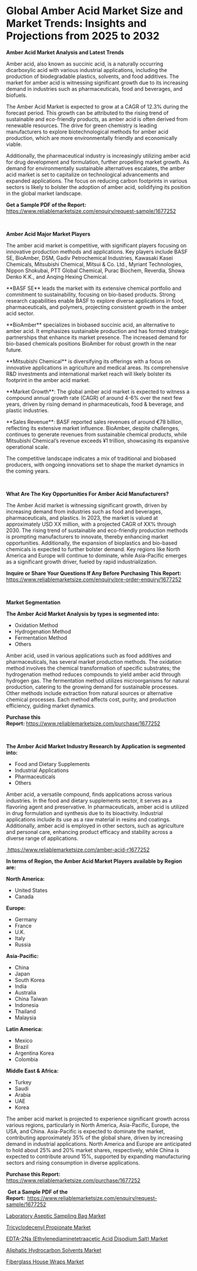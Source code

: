 <p><h1>Global Amber Acid Market Size and Market Trends: Insights and Projections from 2025 to 2032</h1></p><p><strong>Amber Acid Market Analysis and Latest Trends</strong></p>
<p><p>Amber acid, also known as succinic acid, is a naturally occurring dicarboxylic acid with various industrial applications, including the production of biodegradable plastics, solvents, and food additives. The market for amber acid is witnessing significant growth due to its increasing demand in industries such as pharmaceuticals, food and beverages, and biofuels.</p><p>The Amber Acid Market is expected to grow at a CAGR of 12.3% during the forecast period. This growth can be attributed to the rising trend of sustainable and eco-friendly products, as amber acid is often derived from renewable resources. The drive for green chemistry is leading manufacturers to explore biotechnological methods for amber acid production, which are more environmentally friendly and economically viable.</p><p>Additionally, the pharmaceutical industry is increasingly utilizing amber acid for drug development and formulation, further propelling market growth. As demand for environmentally sustainable alternatives escalates, the amber acid market is set to capitalize on technological advancements and expanded applications. The focus on reducing carbon footprints in various sectors is likely to bolster the adoption of amber acid, solidifying its position in the global market landscape.</p></p>
<p><strong>Get a Sample PDF of the Report:&nbsp;</strong> <a href="https://www.reliablemarketsize.com/enquiry/request-sample/1677252?utm_campaign=2034&utm_medium=2&utm_source=Github&utm_content=ia&utm_term=15022025&utm_id=amber-acid">https://www.reliablemarketsize.com/enquiry/request-sample/1677252</a></p>
<p>&nbsp;</p>
<p><strong>Amber Acid Major Market Players</strong></p>
<p><p>The amber acid market is competitive, with significant players focusing on innovative production methods and applications. Key players include BASF SE, BioAmber, DSM, Gadiv Petrochemical Industries, Kawasaki Kasei Chemicals, Mitsubishi Chemical, Mitsui & Co. Ltd., Myriant Technologies, Nippon Shokubai, PTT Global Chemical, Purac Biochem, Reverdia, Showa Denko K.K., and Anqing Hexing Chemical.</p><p>**BASF SE** leads the market with its extensive chemical portfolio and commitment to sustainability, focusing on bio-based products. Strong research capabilities enable BASF to explore diverse applications in food, pharmaceuticals, and polymers, projecting consistent growth in the amber acid sector.</p><p>**BioAmber** specializes in biobased succinic acid, an alternative to amber acid. It emphasizes sustainable production and has formed strategic partnerships that enhance its market presence. The increased demand for bio-based chemicals positions BioAmber for robust growth in the near future.</p><p>**Mitsubishi Chemical** is diversifying its offerings with a focus on innovative applications in agriculture and medical areas. Its comprehensive R&D investments and international market reach will likely bolster its footprint in the amber acid market.</p><p>**Market Growth**: The global amber acid market is expected to witness a compound annual growth rate (CAGR) of around 4-6% over the next few years, driven by rising demand in pharmaceuticals, food & beverage, and plastic industries.</p><p>**Sales Revenue**: BASF reported sales revenues of around €78 billion, reflecting its extensive market influence. BioAmber, despite challenges, continues to generate revenues from sustainable chemical products, while Mitsubishi Chemical’s revenue exceeds ¥1 trillion, showcasing its expansive operational scale.</p><p>The competitive landscape indicates a mix of traditional and biobased producers, with ongoing innovations set to shape the market dynamics in the coming years.</p></p>
<p>&nbsp;</p>
<p><strong>What Are The Key Opportunities For Amber Acid Manufacturers?</strong></p>
<p><p>The Amber Acid market is witnessing significant growth, driven by increasing demand from industries such as food and beverages, pharmaceuticals, and plastics. In 2023, the market is valued at approximately USD XX million, with a projected CAGR of XX% through 2030. The rising trend of sustainable and eco-friendly production methods is prompting manufacturers to innovate, thereby enhancing market opportunities. Additionally, the expansion of bioplastics and bio-based chemicals is expected to further bolster demand. Key regions like North America and Europe will continue to dominate, while Asia-Pacific emerges as a significant growth driver, fueled by rapid industrialization.</p></p>
<p><strong>Inquire or Share Your Questions If Any Before Purchasing This Report:</strong> <a href="https://www.reliablemarketsize.com/enquiry/pre-order-enquiry/1677252?utm_campaign=2034&utm_medium=2&utm_source=Github&utm_content=ia&utm_term=15022025&utm_id=amber-acid">https://www.reliablemarketsize.com/enquiry/pre-order-enquiry/1677252</a></p>
<p>&nbsp;</p>
<p><strong>Market Segmentation</strong></p>
<p><strong>The Amber Acid Market Analysis by types is segmented into:</strong></p>
<p><ul><li>Oxidation Method</li><li>Hydrogenation Method</li><li>Fermentation Method</li><li>Others</li></ul></p>
<p><p>Amber acid, used in various applications such as food additives and pharmaceuticals, has several market production methods. The oxidation method involves the chemical transformation of specific substrates; the hydrogenation method reduces compounds to yield amber acid through hydrogen gas. The fermentation method utilizes microorganisms for natural production, catering to the growing demand for sustainable processes. Other methods include extraction from natural sources or alternative chemical processes. Each method affects cost, purity, and production efficiency, guiding market dynamics.</p></p>
<p><strong>Purchase this Report:&nbsp;</strong><a href="https://www.reliablemarketsize.com/purchase/1677252?utm_campaign=2034&utm_medium=2&utm_source=Github&utm_content=ia&utm_term=15022025&utm_id=amber-acid">https://www.reliablemarketsize.com/purchase/1677252</a></p>
<p>&nbsp;</p>
<p><strong>The Amber Acid Market Industry Research by Application is segmented into:</strong></p>
<p><ul><li>Food and Dietary Supplements</li><li>Industrial Applications</li><li>Pharmaceuticals</li><li>Others</li></ul></p>
<p><p>Amber acid, a versatile compound, finds applications across various industries. In the food and dietary supplements sector, it serves as a flavoring agent and preservative. In pharmaceuticals, amber acid is utilized in drug formulation and synthesis due to its bioactivity. Industrial applications include its use as a raw material in resins and coatings. Additionally, amber acid is employed in other sectors, such as agriculture and personal care, enhancing product efficacy and stability across a diverse range of applications.</p></p>
<p><a href="https://www.reliablemarketsize.com/amber-acid-r1677252?utm_campaign=2034&utm_medium=2&utm_source=Github&utm_content=ia&utm_term=15022025&utm_id=amber-acid">&nbsp;https://www.reliablemarketsize.com/amber-acid-r1677252</a></p>
<p><strong>In terms of Region, the Amber Acid Market Players available by Region are:</strong></p>
<p>
    <p> <strong> North America: </strong>
        <ul>
            <li>United States</li>
            <li>Canada</li>
        </ul>
        </p> 
    <p> <strong> Europe: </strong>
        <ul>
            <li>Germany</li>
            <li>France</li>
            <li>U.K.</li>
            <li>Italy</li>
            <li>Russia</li>
        </ul>
        </p> 
    <p> <strong> Asia-Pacific: </strong>
        <ul>
            <li>China</li>
            <li>Japan</li>
            <li>South Korea</li>
            <li>India</li>
            <li>Australia</li>
            <li>China Taiwan</li>
            <li>Indonesia</li>
            <li>Thailand</li>
            <li>Malaysia</li>
        </ul>
        </p> 
    <p> <strong> Latin America: </strong>
        <ul>
            <li>Mexico</li>
            <li>Brazil</li>
            <li>Argentina Korea</li>
            <li>Colombia</li>
        </ul>
        </p> 
    <p> <strong> Middle East & Africa: </strong>
        <ul>
            <li>Turkey</li>
            <li>Saudi</li>
            <li>Arabia</li>
            <li>UAE</li>
            <li>Korea</li>
        </ul>
    </p>
    </p>
<p><p>The amber acid market is projected to experience significant growth across various regions, particularly in North America, Asia-Pacific, Europe, the USA, and China. Asia-Pacific is expected to dominate the market, contributing approximately 35% of the global share, driven by increasing demand in industrial applications. North America and Europe are anticipated to hold about 25% and 20% market shares, respectively, while China is expected to contribute around 15%, supported by expanding manufacturing sectors and rising consumption in diverse applications.</p></p>
<p><strong>Purchase this Report: </strong><a href="https://www.reliablemarketsize.com/purchase/1677252?utm_campaign=2034&utm_medium=2&utm_source=Github&utm_content=ia&utm_term=15022025&utm_id=amber-acid">https://www.reliablemarketsize.com/purchase/1677252</a></p>
<p>&nbsp;<strong>Get a Sample PDF of the Report:&nbsp;&nbsp;</strong><a href="https://www.reliablemarketsize.com/enquiry/request-sample/1677252?utm_campaign=2034&utm_medium=2&utm_source=Github&utm_content=ia&utm_term=15022025&utm_id=amber-acid">https://www.reliablemarketsize.com/enquiry/request-sample/1677252</a></p>
<p><strong></strong></p>
<p><p><a href="https://www.linkedin.com/pulse/deep-dive-laboratory-aseptic-sampling-bag-market-future-growth-ns9se?utm_campaign=2034&utm_medium=2&utm_source=Github&utm_content=ia&utm_term=15022025&utm_id=amber-acid">Laboratory Aseptic Sampling Bag Market</a></p><p><a href="https://github.com/ziwersekos/Market-Research-Report-List-1/blob/main/tricyclodecenyl-propionate-market.md?utm_campaign=2034&utm_medium=2&utm_source=Github&utm_content=ia&utm_term=15022025&utm_id=amber-acid">Tricyclodecenyl Propionate Market</a></p><p><a href="https://www.linkedin.com/pulse/future-revenue-market-insights-edta-2na-ethylenediaminetetraacetic-24hje?utm_campaign=2034&utm_medium=2&utm_source=Github&utm_content=ia&utm_term=15022025&utm_id=amber-acid">EDTA-2Na (Ethylenediaminetetraacetic Acid Disodium Salt) Market</a></p><p><a href="https://github.com/shirlantosx7/Market-Research-Report-List-1/blob/main/aliphatic-hydrocarbon-solvents-market.md?utm_campaign=2034&utm_medium=2&utm_source=Github&utm_content=ia&utm_term=15022025&utm_id=amber-acid">Aliphatic Hydrocarbon Solvents Market</a></p><p><a href="https://www.linkedin.com/pulse/fiberglass-house-wraps-market-analysis-report-competitive-strategies-uhmqe?utm_campaign=2034&utm_medium=2&utm_source=Github&utm_content=ia&utm_term=15022025&utm_id=amber-acid">Fiberglass House Wraps Market</a></p></p>